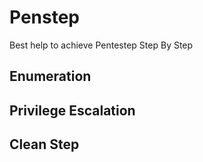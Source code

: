 # Penstep

Best help to achieve Pentestep Step By Step 


## Enumeration 

## Privilege Escalation 

## Clean Step
